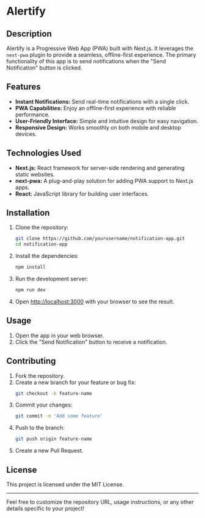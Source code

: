 
# Alertify

## Description

Alertify is a Progressive Web App (PWA) built with Next.js. It leverages the `next-pwa` plugin to provide a seamless, offline-first experience. The primary functionality of this app is to send notifications when the "Send Notification" button is clicked.

## Features

- **Instant Notifications:** Send real-time notifications with a single click.
- **PWA Capabilities:** Enjoy an offline-first experience with reliable performance.
- **User-Friendly Interface:** Simple and intuitive design for easy navigation.
- **Responsive Design:** Works smoothly on both mobile and desktop devices.

## Technologies Used

- **Next.js:** React framework for server-side rendering and generating static websites.
- **next-pwa:** A plug-and-play solution for adding PWA support to Next.js apps.
- **React:** JavaScript library for building user interfaces.

## Installation

1. Clone the repository:
    ```bash
    git clone https://github.com/yourusername/notification-app.git
    cd notification-app
    ```

2. Install the dependencies:
    ```bash
    npm install
    ```

3. Run the development server:
    ```bash
    npm run dev
    ```

4. Open [http://localhost:3000](http://localhost:3000) with your browser to see the result.

## Usage

1. Open the app in your web browser.
2. Click the "Send Notification" button to receive a notification.

## Contributing

1. Fork the repository.
2. Create a new branch for your feature or bug fix:
    ```bash
    git checkout -b feature-name
    ```
3. Commit your changes:
    ```bash
    git commit -m 'Add some feature'
    ```
4. Push to the branch:
    ```bash
    git push origin feature-name
    ```
5. Create a new Pull Request.

## License

This project is licensed under the MIT License.

---

Feel free to customize the repository URL, usage instructions, or any other details specific to your project!